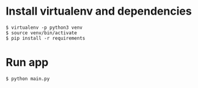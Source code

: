 # Install virtualenv and dependencies
```console
$ virtualenv -p python3 venv
$ source venv/bin/activate
$ pip install -r requirements
```

# Run app
```console
$ python main.py
```

